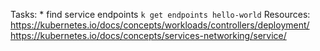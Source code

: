 Tasks:
    * find service endpoints `k get endpoints hello-world`
Resources:
    https://kubernetes.io/docs/concepts/workloads/controllers/deployment/
    https://kubernetes.io/docs/concepts/services-networking/service/